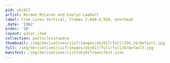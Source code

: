 ```yaml
---
pid: obj017
artist: Norman McLaren and Evelyn Lambart
label: From Lines Vertical, frames 3,840-4,560, overhead
_date: '1962'
order: '16'
layout: qatar_item
collection: particlesinspace
thumbnail: /img/derivatives/iiif/images/obj017/full/250,/0/default.jpg
full: /img/derivatives/iiif/images/obj017/full/full/0/default.jpg
manifest: /img/derivatives/iiif/obj017/manifest.json
---
```

